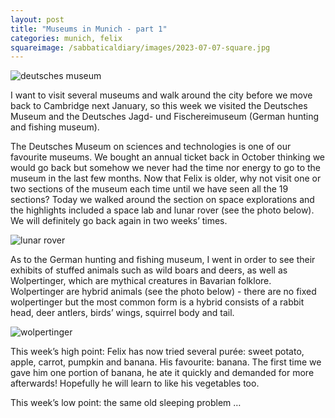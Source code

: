 ```yaml
---
layout: post
title: "Museums in Munich - part 1"
categories: munich, felix
squareimage: /sabbaticaldiary/images/2023-07-07-square.jpg
---
```

<img src="/sabbaticaldiary/images/2023-07-07.jpg" alt="deutsches museum" class="center">

I want to visit several museums and walk around the city before we move back to Cambridge next January, so this week we visited the Deutsches Museum and the Deutsches Jagd- und Fischereimuseum (German hunting and fishing museum).
 
The Deutsches Museum on sciences and technologies is one of our favourite museums. We bought an annual ticket back in October thinking we would go back but somehow we never had the time nor energy to go to the museum in the last few months. Now that Felix is older, why not visit one or two sections of the museum each time until we have seen all the 19 sections? Today we walked around the section on space explorations and the highlights included a space lab and lunar rover (see the photo below). We will definitely go back again in two weeks’ times. 

<img src="/sabbaticaldiary/images/2023-07-07-2.jpg" alt="lunar rover" class="center">

As to the German hunting and fishing museum, I went in order to see their exhibits of stuffed animals such as wild boars and deers, as well as Wolpertinger, which are mythical creatures in Bavarian folklore. Wolpertinger are hybrid animals (see the photo below) - there are no fixed wolpertinger but the most common form is a hybrid consists of a rabbit head, deer antlers, birds’ wings, squirrel body and tail.  

<img src="/sabbaticaldiary/images/2023-07-07-3.jpg" alt="wolpertinger" class="center">

This week’s high point: Felix has now tried several purée: sweet potato, apple, carrot, pumpkin and banana. His favourite: banana. The first time we gave him one portion of banana, he ate it quickly and demanded for more afterwards! Hopefully he will learn to like his vegetables too.

This week’s low point: the same old sleeping problem …